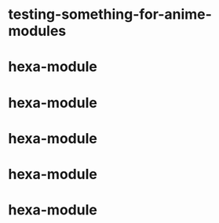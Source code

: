 # testing-something-for-anime-modules
# hexa-module
# hexa-module
# hexa-module
# hexa-module
# hexa-module
